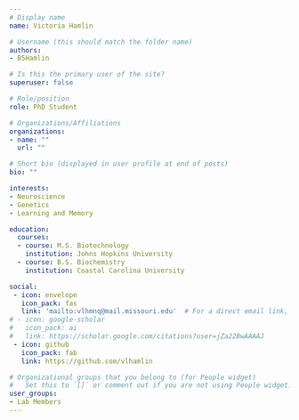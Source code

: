 ```yaml
---
# Display name
name: Victoria Hamlin

# Username (this should match the folder name)
authors:
- B5Hamlin

# Is this the primary user of the site?
superuser: false

# Role/position
role: PhD Student

# Organizations/Affiliations
organizations:
- name: ""
  url: ""

# Short bio (displayed in user profile at end of posts)
bio: ""

interests:
- Neuroscience
- Genetics 
- Learning and Memory

education:
  courses:
  - course: M.S. Biotechnology
    institution: Johns Hopkins University 
  - course: B.S. Biochemistry
    institution: Coastal Carolina University 

social:
 - icon: envelope
   icon_pack: fas
   link: 'mailto:vlhmnq@mail.missouri.edu'  # For a direct email link, use "mailto:test@example.org".
# - icon: google-scholar
#   icon_pack: ai
#   link: https://scholar.google.com/citations?user=jZa22BwAAAAJ
 - icon: github
   icon_pack: fab
   link: https://github.com/vlhamlin

# Organizational groups that you belong to (for People widget)
#   Set this to `[]` or comment out if you are not using People widget.
user_groups:
- Lab Members
---
```

